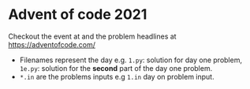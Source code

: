 # Advent of code 2021 

Checkout the event at and the problem headlines at https://adventofcode.com/

- Filenames represent the day e.g. `1.py`: solution for day one problem, `1e.py`: solution for the **second** part of the day one problem.
- `*.in` are the problems inputs e.g `1.in` day on problem input.

